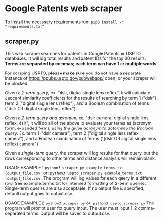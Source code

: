 # Google Patents web scraper

To install the necessary requirements run:
`pip3 install -r "requirements.txt"`

## scraper.py

This web scraper searches for patents in Google Patents or USPTO databases.
It will log total results and patent IDs for the top 30 results.
**Terms are separated by commas; each term can have 1 or multiple words.**

For scraping USPTO, **please make sure** you do not have a separate instance of
https://ppubs.uspto.gov/pubwebapp/ open, or your scraper will be blocked.

Given a *2-term query*, ex. "dslr, digital single lens reflex", it will
calculate Jaccard similarity coefficients for the results of searching by term
1 ("dslr"), term 2 ("digital single lens reflex"), and a Boolean combination
of terms ("dslr OR digital single lens reflex").

Given a *2-term query and acronym*, ex. "dslr camera, digital single lens reflex,
dslr", it will do all of the above to evaluate your terms as (acronym form,
expanded form), *using the given acronym to determine the Boolean query*.
Ex. term 1 ("dslr camera"), term 2 ("digital single lens reflex camera"), and a
Boolean combination of terms ("(dslr OR digital single lens reflex) camera")

Given a *single-term query*, the scraper will log results for that query, but
the rows corresponding to other terms and distance analysis will remain blank.

USAGE EXAMPLE 1
`python3 scraper.py example_terms.txt [output_file.csv]`
or: `python3 uspto_scraper.py example_terms.txt [output_file.csv]`
The program will log values for each query in a different row.
See example_terms.txt for intended formatting of 2-term queries.
Single-term queries are also acceptable. If no output file
is specified, default output goes to output.csv.

USAGE EXAMPLE 2
`python3 scraper.py`
or: `python3 uspto_scraper.py`
The program will prompt user for query input. The user must input
1-2 comma-separated terms. Output will be saved to output.csv.
